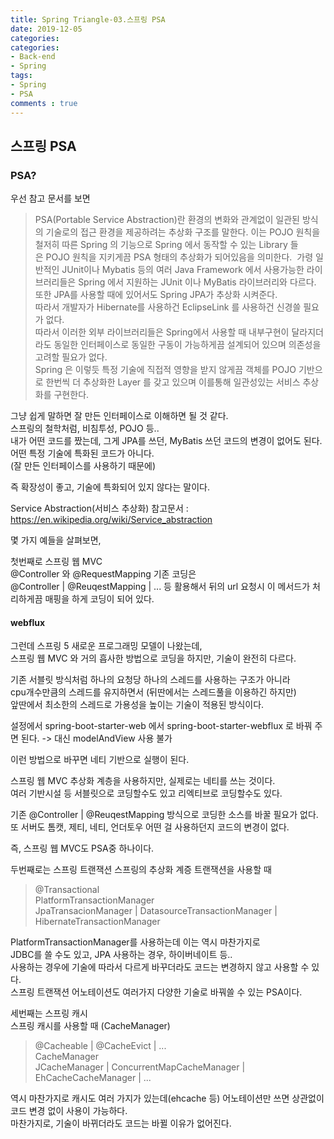 ```yaml
---
title: Spring Triangle-03.스프링 PSA
date: 2019-12-05
categories:
categories: 
- Back-end
- Spring
tags:
- Spring
- PSA
comments : true
---
```



## 스프링 PSA
### PSA?
우선 참고 문서를 보면
>PSA(Portable Service Abstraction)란 환경의 변화와 관계없이 일관된 방식의 기술로의 접근 환경을 제공하려는 추상화 구조를 말한다. 
이는 POJO 원칙을 철저히 따른 Spring 의 기능으로 Spring 에서 동작할 수 있는 Library 들은 POJO 원칙을 지키게끔 PSA 형태의 추상화가 되어있음을 의미한다. 
가령 일반적인 JUnit이나 Mybatis 등의 여러 Java Framework 에서 사용가능한 라이브러리들은 Spring 에서 지원하는 JUnit 이나 MyBatis 라이브러리와 다르다. 또한 JPA를 사용할 때에 있어서도 Spring JPA가 추상화 시켜준다.      
따라서 개발자가 Hibernate를 사용하건 EclipseLink 를 사용하건 신경쓸 필요가 없다.       
따라서 이러한 외부 라이브러리들은 Spring에서 사용할 때 내부구현이 달라지더라도 동일한 인터페이스로 동일한 구동이 가능하게끔 설계되어 있으며 의존성을 고려할 필요가 없다.       
Spring 은 이렇듯 특정 기술에 직접적 영향을 받지 않게끔 객체를 POJO 기반으로 한번씩 더 추상화한 Layer 를 갖고 있으며 이를통해 일관성있는 서비스 추상화를 구현한다.      
  
그냥 쉽게 말하면 잘 만든 인터페이스로 이해하면 될 것 같다.       
스프링의 철학처럼, 비침투성, POJO 등..    
내가 어떤 코드를 짰는데, 그게 JPA를 쓰던, MyBatis 쓰던 코드의 변경이 없어도 된다. 어떤 특정 기술에 특화된 코드가 아니다.     
(잘 만든 인터페이스를 사용하기 때문에)     

즉 확장성이 좋고, 기술에 특화되어 있지 않다는 말이다.

Service Abstraction(서비스 추상화) 참고문서 : https://en.wikipedia.org/wiki/Service_abstraction                


몇 가지 예들을 살펴보면, 

첫번째로 스프링 웹 MVC            
@Controller 와 @RequestMapping
기존 코딩은       
@Controller | @ReuqestMapping | ... 등 활용해서 뒤의 url 요청시 이 메서드가 처리하게끔 매핑을 하게 코딩이 되어 있다.             
      
      
#### webflux
그런데 스프링 5 새로운 프로그래밍 모델이 나왔는데,    
스프링 웹 MVC 와 거의 흡사한 방법으로 코딩을 하지만, 기술이 완전히 다르다.         

기존 서블릿 방식처럼 하나의 요청당 하나의 스레드를 사용하는 구조가 아니라     
cpu개수만큼의 스레드를 유지하면서 (뒤딴에서는 스레드풀을 이용하긴 하지만)     
앞딴에서 최소한의 스레드로 가용성을 높이는 기술이 적용된 방식이다.    

설정에서
spring-boot-starter-web
에서
spring-boot-starter-webflux
로 바꿔 주면 된다.
-> 대신 modelAndView 사용 불가        

이런 방법으로 바꾸면 네티 기반으로 실행이 된다.     

스프링 웹 MVC 추상화 계층을 사용하지만, 실제로는 네티를 쓰는 것이다.         
여러 기반시설 등 서블릿으로 코딩할수도 있고 리엑티브로 코딩할수도 있다.    

기존 @Controller | @ReuqestMapping 방식으로 코딩한 소스를 바꿀 필요가 없다.         
또 서버도 톰캣, 제티, 네티, 언더토우 어떤 걸 사용하던지 코드의 변경이 없다.           
  
즉, 스프링 웹 MVC도 PSA중 하나이다.     

두번째로는 스프링 트랜잭션
스프링의 추상화 계증 트랜잭션을 사용할 때     
>@Transactional               
PlatformTransactionManager            
JpaTransacionManager | DatasourceTransactionManager | HibernateTransactionManager                

PlatformTransactionManager를 사용하는데 이는 역시 마찬가지로     
JDBC를 쓸 수도 있고, JPA 사용하는 경우, 하이버네이트 등..          
사용하는 경우에 기술에 따라서 다르게 바꾸더라도 코드는 변경하지 않고 사용할 수 있다.         
스프링 트랜잭션 어노테이션도 여러가지 다양한 기술로 바꿔쓸 수 있는 PSA이다.           

세번째는 스프링 캐시      
스프링 캐시를 사용할 때 (CacheManager)    
>@Cacheable | @CacheEvict | ...   
CacheManager       
JCacheManager | ConcurrentMapCacheManager | EhCacheCacheManager | ...   

역시 마찬가지로 캐시도 여러 가지가 있는데(ehcache 등)
어노테이션만 쓰면 상관없이 코드 변경 없이 사용이 가능하다.     
마찬가지로, 기술이 바뀌더라도 코드는 바뀔 이유가 없어진다.            




